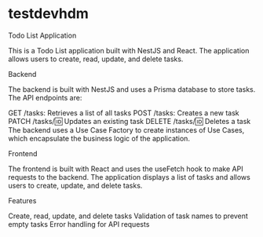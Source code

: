 # testdevhdm
Todo List Application

This is a Todo List application built with NestJS and React. The application allows users to create, read, update, and delete tasks.

Backend

The backend is built with NestJS and uses a Prisma database to store tasks. The API endpoints are:

GET /tasks: Retrieves a list of all tasks
POST /tasks: Creates a new task
PATCH /tasks/:id: Updates an existing task
DELETE /tasks/:id: Deletes a task
The backend uses a Use Case Factory to create instances of Use Cases, which encapsulate the business logic of the application.

Frontend

The frontend is built with React and uses the useFetch hook to make API requests to the backend. The application displays a list of tasks and allows users to create, update, and delete tasks.

Features

Create, read, update, and delete tasks
Validation of task names to prevent empty tasks
Error handling for API requests
